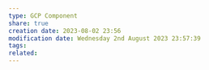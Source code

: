 ```yaml
---
type: GCP Component 
share: true
creation date: 2023-08-02 23:56
modification date: Wednesday 2nd August 2023 23:57:39
tags:
related:
---
```



